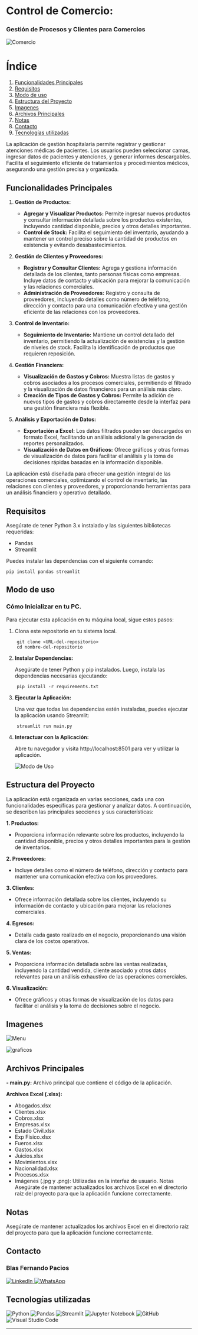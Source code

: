 # Control de Comercio:
### Gestión de Procesos y Clientes para Comercios

![Comercio](imagen/_4610f146-92bb-43d4-988a-91c1999c67e0.jpg)

# Índice

1. [Funcionalidades Principales](#funcionalidades-principales)
2. [Requisitos](#requisitos)
3. [Modo de uso](#modo-de-uso)
4. [Estructura del Proyecto](#estructura-del-proyecto)
5. [Imagenes](#images)
6. [Archivos Principales](#archivos-principales)
7. [Notas](#notas)
8. [Contacto](#contacto)
9. [Tecnologías utilizadas](#tecnolog%C3%ADas-utilizadas)

La aplicación de gestión hospitalaria permite registrar y gestionar atenciones médicas de pacientes. Los usuarios pueden seleccionar camas, ingresar datos de pacientes y atenciones, y generar informes descargables. Facilita el seguimiento eficiente de tratamientos y procedimientos médicos, asegurando una gestión precisa y organizada.

## Funcionalidades Principales

1. **Gestión de Productos:**
   - **Agregar y Visualizar Productos:** Permite ingresar nuevos productos y consultar información detallada sobre los productos existentes, incluyendo cantidad disponible, precios y otros detalles importantes.
   - **Control de Stock:** Facilita el seguimiento del inventario, ayudando a mantener un control preciso sobre la cantidad de productos en existencia y evitando desabastecimientos.

2. **Gestión de Clientes y Proveedores:**
   - **Registrar y Consultar Clientes:** Agrega y gestiona información detallada de los clientes, tanto personas físicas como empresas. Incluye datos de contacto y ubicación para mejorar la comunicación y las relaciones comerciales.
   - **Administración de Proveedores:** Registro y consulta de proveedores, incluyendo detalles como número de teléfono, dirección y contacto para una comunicación efectiva y una gestión eficiente de las relaciones con los proveedores.

3. **Control de Inventario:**
   - **Seguimiento de Inventario:** Mantiene un control detallado del inventario, permitiendo la actualización de existencias y la gestión de niveles de stock. Facilita la identificación de productos que requieren reposición.

4. **Gestión Financiera:**
   - **Visualización de Gastos y Cobros:** Muestra listas de gastos y cobros asociados a los procesos comerciales, permitiendo el filtrado y la visualización de datos financieros para un análisis más claro.
   - **Creación de Tipos de Gastos y Cobros:** Permite la adición de nuevos tipos de gastos y cobros directamente desde la interfaz para una gestión financiera más flexible.

5. **Análisis y Exportación de Datos:**
   - **Exportación a Excel:** Los datos filtrados pueden ser descargados en formato Excel, facilitando un análisis adicional y la generación de reportes personalizados.
   - **Visualización de Datos en Gráficos:** Ofrece gráficos y otras formas de visualización de datos para facilitar el análisis y la toma de decisiones rápidas basadas en la información disponible.

La aplicación está diseñada para ofrecer una gestión integral de las operaciones comerciales, optimizando el control de inventario, las relaciones con clientes y proveedores, y proporcionando herramientas para un análisis financiero y operativo detallado.



## Requisitos

Asegúrate de tener Python 3.x instalado y las siguientes bibliotecas requeridas:

- Pandas
- Streamlit


Puedes instalar las dependencias con el siguiente comando:

```
pip install pandas streamlit
```

## Modo de uso

### Cómo Inicializar en tu PC.

Para ejecutar esta aplicación en tu máquina local, sigue estos pasos:

1. Clona este repositorio en tu sistema local.
```
    git clone <URL-del-repositorio>
    cd nombre-del-repositorio
```

2. **Instalar Dependencias:**

    Asegúrate de tener Python y pip instalados. Luego, instala las dependencias necesarias ejecutando:
```
    pip install -r requirements.txt
```
3. **Ejecutar la Aplicación:**

    Una vez que todas las dependencias estén instaladas, puedes ejecutar la aplicación usando Streamlit:

```
    streamlit run main.py
```

4. **Interactuar con la Aplicación:**

    Abre tu navegador y visita http://localhost:8501 para ver y utilizar la aplicación.



    ![Modo de Uso](giphy.gif)


## Estructura del Proyecto

La aplicación está organizada en varias secciones, cada una con funcionalidades específicas para gestionar y analizar datos. A continuación, se describen las principales secciones y sus características:

**1. Productos:**

- Proporciona información relevante sobre los productos, incluyendo la cantidad disponible, precios y otros detalles importantes para la gestión de inventarios.

**2. Proveedores:**

- Incluye detalles como el número de teléfono, dirección y contacto para mantener una comunicación efectiva con los proveedores.

**3. Clientes:**

- Ofrece información detallada sobre los clientes, incluyendo su información de contacto y ubicación para mejorar las relaciones comerciales.

**4. Egresos:**

- Detalla cada gasto realizado en el negocio, proporcionando una visión clara de los costos operativos.

**5. Ventas:**

- Proporciona información detallada sobre las ventas realizadas, incluyendo la cantidad vendida, cliente asociado y otros datos relevantes para un análisis exhaustivo de las operaciones comerciales.

**6. Visualización:**

- Ofrece gráficos y otras formas de visualización de los datos para facilitar el análisis y la toma de decisiones sobre el negocio.



## Imagenes


![Menu](imagen\Menu.PNG)

![graficos](imagen\graficos.PNG)


## Archivos Principales

**- main.py:** 
  Archivo principal que contiene el código de la aplicación.

**Archivos Excel (.xlsx):**
   - Abogados.xlsx
   - Clientes.xlsx
   - Cobros.xlsx
   - Empresas.xlsx
   - Estado Civil.xlsx
   - Exp Fisico.xlsx
   - Fueros.xlsx
   - Gastos.xlsx
   - Juicios.xlsx
   - Movimientos.xlsx
   - Nacionalidad.xlsx
   - Procesos.xlsx
   - Imágenes (.jpg y .png): Utilizadas en la interfaz de usuario.
Notas
Asegúrate de mantener actualizados los archivos Excel en el directorio raíz del proyecto para que la aplicación funcione correctamente.


## Notas

Asegúrate de mantener actualizados los archivos Excel en el directorio raíz del proyecto para que la aplicación funcione correctamente.

## Contacto

### Blas Fernando Pacios

[   ![LinkedIn](https://img.shields.io/badge/LinkedIn-0077B5?style=for-the-badge&logo=linkedin&logoColor=white)
](https://www.linkedin.com/in/blas-fernando-pacios) 
[![WhatsApp](https://img.shields.io/badge/WhatsApp-25D366?style=for-the-badge&logo=whatsapp&logoColor=white)
](https://wa.me/5493815467488)

## Tecnologías utilizadas


![Python](https://img.shields.io/badge/python-3670A0?style=for-the-badge&logo=python&logoColor=ffdd54)
![Pandas](https://img.shields.io/badge/pandas-%23150458.svg?style=for-the-badge&logo=pandas&logoColor=white)
![Streamlit](https://img.shields.io/badge/Streamlit-FF4B4B?style=for-the-badge&logo=streamlit&logoColor=white)
![Jupyter Notebook](https://img.shields.io/badge/jupyter-%23FA0F00.svg?style=for-the-badge&logo=jupyter&logoColor=white)
![GitHub](https://img.shields.io/badge/github-%23121011.svg?style=for-the-badge&logo=github&logoColor=white)
![Visual Studio Code](https://img.shields.io/badge/Visual%20Studio%20Code-0078d7.svg?style=for-the-badge&logo=visual-studio-code&logoColor=white)

---



